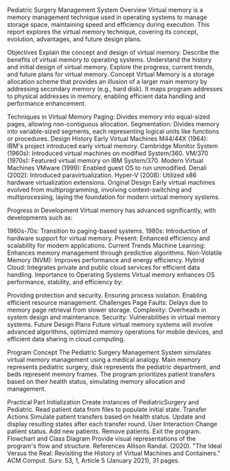 Pediatric Surgery Management System
Overview
Virtual memory is a memory management technique used in operating systems to manage storage space, maintaining speed and efficiency during execution. This report explores the virtual memory technique, covering its concept, evolution, advantages, and future design plans.

Objectives
Explain the concept and design of virtual memory.
Describe the benefits of virtual memory to operating systems.
Understand the history and initial design of virtual memory.
Explore the progress, current trends, and future plans for virtual memory.
Concept
Virtual Memory is a storage allocation scheme that provides an illusion of a larger main memory by addressing secondary memory (e.g., hard disk). It maps program addresses to physical addresses in memory, enabling efficient data handling and performance enhancement.

Techniques in Virtual Memory
Paging: Divides memory into equal-sized pages, allowing non-contiguous allocation.
Segmentation: Divides memory into variable-sized segments, each representing logical units like functions or procedures.
Design History
Early Virtual Machines
M44/44X (1964): IBM's project introduced early virtual memory.
Cambridge Monitor System (1960s): Introduced virtual machines on modified System/360.
VM/370 (1970s): Featured virtual memory on IBM System/370.
Modern Virtual Machines
VMware (1999): Enabled guest OS to run unmodified.
Denali (2002): Introduced paravirtualization.
Hyper-V (2008): Utilized x86 hardware virtualization extensions.
Original Design
Early virtual machines evolved from multiprogramming, involving context-switching and multiprocessing, laying the foundation for modern virtual memory systems.

Progress in Development
Virtual memory has advanced significantly, with developments such as:

1960s-70s: Transition to paging-based systems.
1980s: Introduction of hardware support for virtual memory.
Present: Enhanced efficiency and scalability for modern applications.
Current Trends
Machine Learning: Enhances memory management through predictive algorithms.
Non-Volatile Memory (NVM): Improves performance and energy efficiency.
Hybrid Cloud: Integrates private and public cloud services for efficient data handling.
Importance to Operating Systems
Virtual memory enhances OS performance, stability, and efficiency by:

Providing protection and security.
Ensuring process isolation.
Enabling efficient resource management.
Challenges
Page Faults: Delays due to memory page retrieval from slower storage.
Complexity: Overheads in system design and maintenance.
Security: Vulnerabilities in virtual memory systems.
Future Design Plans
Future virtual memory systems will involve advanced algorithms, optimized memory operations for mobile devices, and efficient data sharing in cloud computing.

Program Concept
The Pediatric Surgery Management System simulates virtual memory management using a medical analogy. Main memory represents pediatric surgery, disk represents the pediatric department, and beds represent memory frames. The program prioritizes patient transfers based on their health status, simulating memory allocation and management.

Practical Part
Initialization
Create instances of PediatricSurgery and Pediatric.
Read patient data from files to populate initial state.
Transfer Actions
Simulate patient transfers based on health status.
Update and display resulting states after each transfer round.
User Interaction
Change patient status.
Add new patients.
Remove patients.
Exit the program.
Flowchart and Class Diagram
Provide visual representations of the program's flow and structure.
References
Allison Randal. (2020). "The Ideal Versus the Real: Revisiting the History of Virtual Machines and Containers." ACM Comput. Surv. 53, 1, Article 5 (January 2021), 31 pages.
